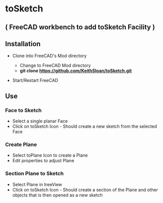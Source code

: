# toSketch 

## ( FreeCAD workbench to add toSketch Facility )

## Installation

* Clone into FreeCAD's Mod directory

   * Change to FreeCAD Mod directory
   * **git clone https://github.com/KeithSloan/toSketch.git**

* Start/Restart FreeCAD

## Use

### Face to Sketch

* Select a single planar Face
* Click on toSketch Icon - Should create a new sketch from the selected Face

### Create Plane

* Select toPlane Icon to create a Plane
* Edit properties to adjust Plane

### Section Plane to Sketch

* Select Plane in treeView
* Click on toSketch Icon - Should create a section of the Plane and other objects
                           that is then opened as a new sketch

